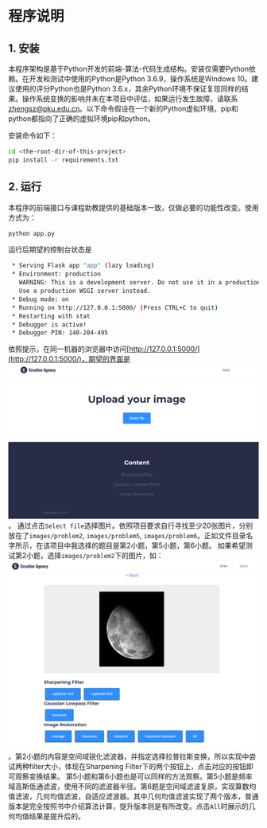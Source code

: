 # 程序说明

## 1. 安装
本程序架构是基于Python开发的前端-算法-代码生成结构。安装仅需要Python依赖。在开发和测试中使用的Python是Python 3.6.9，操作系统是Windows 10。建议使用的评分Python也是Python 3.6.x，其余Python环境不保证复现同样的结果。操作系统变换的影响并未在本项目中评估，如果运行发生故障，请联系[zhengsz@pku.edu.cn](zhengsz@pku.edu.cn)。以下命令假设在一个新的Python虚拟环境，pip和python都指向了正确的虚拟环境pip和python。

安装命令如下：
```sh
cd <the-root-dir-of-this-project>
pip install -r requirements.txt
```

## 2. 运行
本程序的前端接口与课程助教提供的基础版本一致，仅做必要的功能性改变。使用方式为：
```sh
python app.py
```
运行后期望的控制台状态是
```sh
 * Serving Flask app "app" (lazy loading)
 * Environment: production
   WARNING: This is a development server. Do not use it in a production deployment.
   Use a production WSGI server instead.
 * Debug mode: on
 * Running on http://127.0.0.1:5000/ (Press CTRL+C to quit)
 * Restarting with stat
 * Debugger is active!
 * Debugger PIN: 140-204-495
```
依照提示，在同一机器的浏览器中访问[http://127.0.0.1:5000/](http://127.0.0.1:5000/)，期望的界面是
![](doc/主界面.png)。
通过点击`Select file`选择图片。依照项目要求自行寻找至少20张图片，分别放在了`images/problem2`, `images/problem5`, `images/problem6`。正如文件目录名字所示，在该项目中我选择的题目是第2小题，第5小题，第6小题。
如果希望测试第2小题，选择`images/problem2`下的图片，如：
![](doc/problem2-1.png)。第2小题的内容是空间域锐化滤波器，并指定选择拉普拉斯变换，所以实现中尝试两种filter大小，体现在Sharpening Filter下的两个按钮上，点击对应的按钮即可观察变换结果。
第5小题和第6小题也是可以同样的方法观察。第5小题是频率域高斯低通滤波，使用不同的滤波器半径。第6题是空间域滤波复原，实现算数均值滤波，几何均值滤波，自适应滤波器。其中几何均值滤波实现了两个版本，普通版本是完全按照书中介绍算法计算，提升版本则是有所改变。点击`All`时展示的几何均值结果是提升后的。